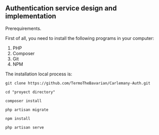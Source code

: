 
## Authentication service design and implementation


<p>Prerequirements.</p>

First of all, you need to install the following programs in your computer:
<ol>
  <li>PHP</li>
  <li>Composer</li>
  <li>Git</li>
  <li>NPM</li>
</ol>


The installation local process is:

`git clone https://github.com/TermoTheBavarian/Carlemany-Auth.git`

`cd "proyect directory"`

`composer install`

`php artisan migrate`

`npm install`

`php artisan serve`
